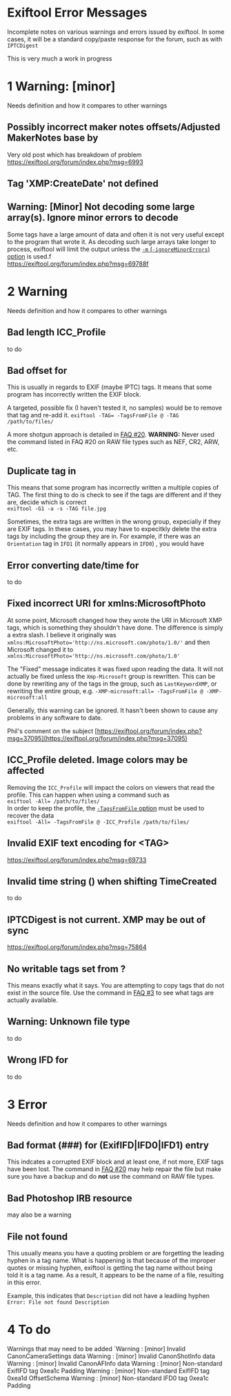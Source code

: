 Exiftool Error Messages 
=== 
Incomplete notes on various warnings and errors issued by exiftool. In some cases, it will be a standard copy/paste response for the forum, such as with `IPTCDigest`

This is very much a work in progress

# 1 Warning: \[minor\]
Needs definition and how it compares to other warnings
## Possibly incorrect maker notes offsets/Adjusted MakerNotes base by
Very old post which has breakdown of problem  
https://exiftool.org/forum/index.php?msg=6993

## Tag 'XMP:CreateDate' not defined

## Warning: \[Minor\] Not decoding some large array(s). Ignore minor errors to decode

Some tags have a large amount of data and often it is not very useful except to the program that wrote it. As decoding such large arrays take longer to process, exiftool will limit the output unless the [`-m` (`-ignoreMinorErrors`) option](https://exiftool.org/exiftool_pod.html#m--ignoreMinorErrors) is used.f  
https://exiftool.org/forum/index.php?msg=69788f

# 2 Warning
Needs definition and how it compares to other warnings
## Bad length ICC_Profile  
to do
## Bad offset for <TAG>
This is usually in regards to EXIF (maybe IPTC) tags. It means that some program has incorrectly written the EXIF block.

A targeted, possible fix (I haven't tested it, no samples) would be to remove that tag and re-add it.
`exiftool -TAG= -TagsFromFile @ -TAG /path/to/files/`

A more shotgun approach is detailed in [FAQ #20](https://exiftool.org/faq.html#Q20). **WARNING:** Never used the command listed in FAQ #20 on RAW file types such as NEF, CR2, ARW, etc.

## Duplicate <TAG> tag in <GROUP>
This means that some program has incorrectly written a multiple copies of TAG. The first thing to do is check to see if the tags are different and if they are, decide which is correct  
`exiftool -G1 -a -s -TAG file.jpg`  

Sometimes, the extra tags are written in the wrong group, expecially if they are EXIF tags. In these cases, you may have to expecitkly delete the extra tags by including the group they are in. For example, if there was an `Orientation` tag in `IFD1` (it normally appears in `IFD0`) , you would have 


## Error converting date/time for
to do
## Fixed incorrect URI for xmlns:MicrosoftPhoto
At some point, Microsoft changed how they wrote the URI in Microsoft XMP tags, which is something they shouldn't have done. The difference is simply a extra slash.  I believe it originally was
`xmlns:MicrosoftPhoto='http://ns.microsoft.com/photo/1.0/'`
and then Microsoft changed it to
`xmlns:MicrosoftPhoto='http://ns.microsoft.com/photo/1.0'`

The "Fixed" message indicates it was fixed upon reading the data. It will not actually be fixed unless the `Xmp-Microsoft` group is rewritten. This can be done by rewriting any of the tags in the group, such as `LastKeywordXMP`, or rewriting the entire group, e.g. 
`-XMP-microsoft:all= -TagsFromFile @ -XMP-microsoft:all`

Generally, this warning can be ignored. It hasn't been shown to cause any problems in any software to date.

Phil's comment on the subject
[https://exiftool.org/forum/index.php?msg=37095](https://exiftool.org/forum/index.php?msg=37095)

## ICC_Profile deleted. Image colors may be affected

Removing the `ICC_Profile` will impact the colors on viewers that read the profile. This can happen when using a command such as  
`exiftool -All= /path/to/files/`  
In order to keep the profile, the [`-TagsFromFile` option](https://exiftool.org/exiftool_pod.html#tagsFromFile-SRCFILE-or-FMT) must be used to recover the data  
`exiftool -All= -TagsFromFile @ -ICC_Profile /path/to/files/`

## Invalid EXIF text encoding for &lt;TAG&gt;
https://exiftool.org/forum/index.php?msg=69733

## Invalid time string () when shifting TimeCreated
to do

## IPTCDigest is not current. XMP may be out of sync
https://exiftool.org/forum/index.php?msg=75864

## No writable tags set from ?
This means exactly what it says. You are attempting to copy tags that do not exist in the source file. Use the command in [FAQ #3](https://exiftool.org/faq.html#Q3) to see what tags are actually available.

## Warning: Unknown file type
to do

## Wrong IFD for
to do

# 3 Error
Needs definition and how it compares to other warnings
## Bad format (###) for (ExifIFD|IFD0|IFD1) entry ###
This indcates a corrupted EXIF block and at least one, if not more, EXIF tags have been lost. The command in [FAQ #20](https://exiftool.org/faq.html#Q20) may help repair the file but make sure you have a backup and do **not** use the command on RAW file types.

## Bad Photoshop IRB resource

may also be a warning

## File not found <NameOfTag>

This usually means you have a quoting problem or are forgetting the leading hyphen in a tag name. What is happening is that because of the improper quotes or missing hyphen, exiftool is getting the tag name without being told it is a tag name. As a result, it appears to be the name of a file, resulting in this error.

Example, this indicates that `Description` did not have a leadiing hyphen    
`Error: File not found Description`

# 4 To do
Warnings that may need to be added
`Warning                         : [minor] Invalid CanonCameraSettings data
Warning                         : [minor] Invalid CanonShotInfo data
Warning                         : [minor] Invalid CanonAFInfo data
Warning                         : [minor] Non-standard ExifIFD tag 0xea1c Padding
Warning                         : [minor] Non-standard ExifIFD tag 0xea1d OffsetSchema
Warning                         : [minor] Non-standard IFD0 tag 0xea1c Padding
